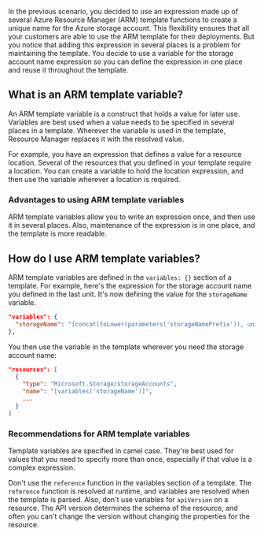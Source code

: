 In the previous scenario, you decided to use an expression made up of several Azure Resource Manager (ARM) template functions to create a unique name for the Azure storage account. This flexibility ensures that all your customers are able to use the ARM template for their deployments. But you notice that adding this expression in several places is a problem for maintaining the template. You decide to use a variable for the storage account name expression so you can define the expression in one place and reuse it throughout the template. 

## What is an ARM template variable?

An ARM template variable is a construct that holds a value for later use. Variables are best used when a value needs to be specified in several places in a template. Wherever the variable is used in the template, Resource Manager replaces it with the resolved value.

For example, you have an expression that defines a value for a resource location. Several of the resources that you defined in your template require a location. You can create a variable to hold the location expression, and then use the variable wherever a location is required.

### Advantages to using ARM template variables

ARM template variables allow you to write an expression once, and then use it in several places. Also, maintenance of the expression is in one place, and the template is more readable.

## How do I use ARM template variables?

ARM template variables are defined in the ```variables: {}``` section of a template. For example, here's the expression for the storage account name you defined in the last unit. It's now defining the value for the ```storageName``` variable.

```json
"variables": {
  "storageName": "[concat(toLower(parameters('storageNamePrefix')), uniqueString(resourceGroup().id))]"
},
```

You then use the variable in the template wherever you need the storage account name:

```json
"resources": [
  {
    "type": "Microsoft.Storage/storageAccounts",
    "name": "[variables('storageName')]",
    ...
  }
]
```

### Recommendations for ARM template variables

Template variables are specified in camel case. They're best used for values that you need to specify more than once, especially if that value is a complex expression.

Don't use the ```reference``` function in the variables section of a template. The ```reference``` function is resolved at runtime, and variables are resolved when the template is parsed. Also, don't use variables for ```apiVersion``` on a resource. The API version determines the schema of the resource, and often you can't change the version without changing the properties for the resource.
